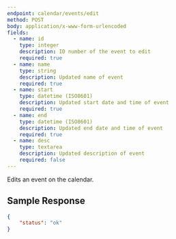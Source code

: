 ```yaml
---
endpoint: calendar/events/edit
method: POST
body: application/x-www-form-urlencoded
fields: 
  - name: id
    type: integer
    description: ID number of the event to edit
    required: true
  - name: name
    type: string
    description: Updated name of event
    required: true
  - name: start
    type: datetime (ISO8601)
    description: Updated start date and time of event
    required: true
  - name: end
    type: datetime (ISO8601)
    description: Updated end date and time of event
    required: true
  - name: desc
    type: textarea
    description: Updated description of event
    required: false
---
```


Edits an event on the calendar.

## Sample Response

```json
{
	"status": "ok"
}
```